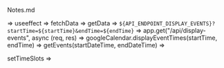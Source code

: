 Notes.md



=> useeffect 
=> fetchData 
=> getData 
=> `${API_ENDPOINT_DISPLAY_EVENTS}?startTime=${startTime}&endTime=${endTime}` 
=> app.get("/api/display-events", async (req, res) 
=> googleCalendar.displayEventTimes(startTime, endTime)
=> getEvents(startDateTime, endDateTime)
=> 


setTimeSlots => 